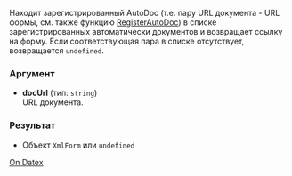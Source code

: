 Находит зарегистрированный AutoDoc (т.е. пару URL документа - URL формы, см. также функцию [RegisterAutoDoc](http://docs.datex.ru/article.htm?id=5620276905286592622)) в списке зарегистрированных автоматически документов и возвращает ссылку на форму. Если соответствующая пара в списке отсутствует, возвращается `undefined`.

### Аргумент
- **docUrl** (тип: `string`)  
    URL документа.

### Результат
- Объект `XmlForm` или `undefined`

[On Datex](http://docs.datex.ru/article.htm?id=5620276905286592623)